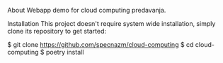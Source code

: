 About
Webapp demo for cloud computing predavanja.

Installation
This project doesn't require system wide installation, simply clone its repository to get started:

$ git clone https://github.com/specnazm/cloud-computing
$ cd cloud-computing
$ poetry install
